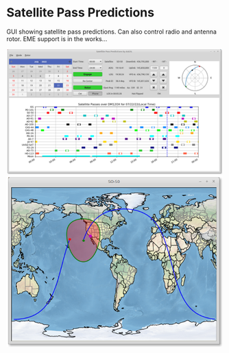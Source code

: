 # Satellite Pass Predictions

GUI showing satellite pass predictions.  Can also control radio and antenna rotor.  EME support is in the works...

![Screen Shot]( Docs/sat.png)
![Screen Shot]( Docs/track.png)

